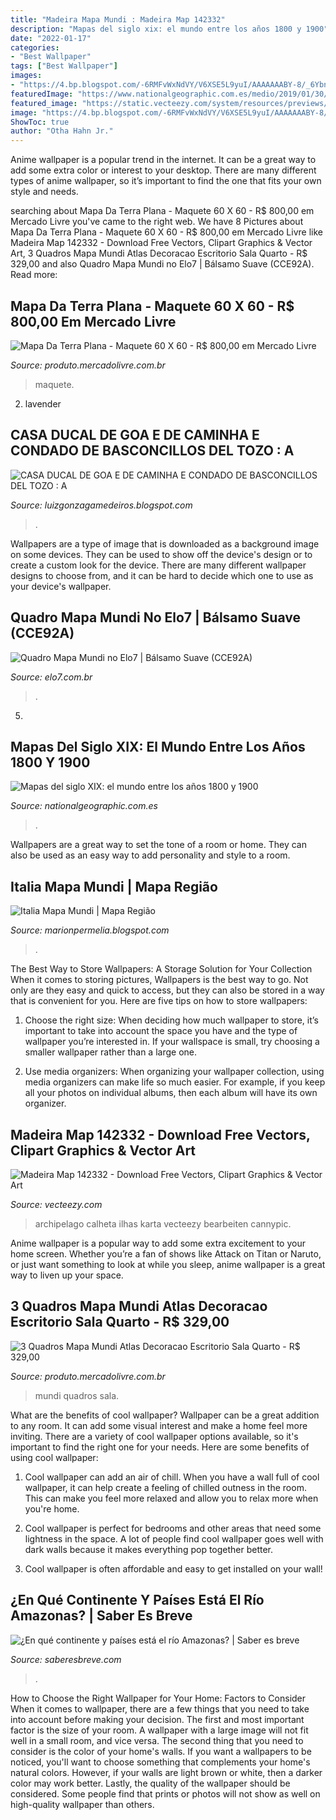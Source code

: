 ```yaml
---
title: "Madeira Mapa Mundi : Madeira Map 142332"
description: "Mapas del siglo xix: el mundo entre los años 1800 y 1900"
date: "2022-01-17"
categories:
- "Best Wallpaper"
tags: ["Best Wallpaper"]
images:
- "https://4.bp.blogspot.com/-6RMFvWxNdVY/V6XSE5L9yuI/AAAAAAABY-8/_6YbnGBxgSgPEkWduYMi6IdBszw3PrumwCLcB/s1600/1235115_303093703162625_172394535_n.jpg"
featuredImage: "https://www.nationalgeographic.com.es/medio/2019/01/30/espana-1888_cc744063_1200x630.jpg"
featured_image: "https://static.vecteezy.com/system/resources/previews/000/142/332/large_2x/vector-madeira-map.jpg"
image: "https://4.bp.blogspot.com/-6RMFvWxNdVY/V6XSE5L9yuI/AAAAAAABY-8/_6YbnGBxgSgPEkWduYMi6IdBszw3PrumwCLcB/s1600/1235115_303093703162625_172394535_n.jpg"
ShowToc: true
author: "Otha Hahn Jr."
---
```



Anime wallpaper is a popular trend in the internet. It can be a great way to add some extra color or interest to your desktop. There are many different types of anime wallpaper, so it’s important to find the one that fits your own style and needs.

	

		
searching about Mapa Da Terra Plana - Maquete 60 X 60 - R$ 800,00 em Mercado Livre you've came to the right web. We have 8 Pictures about Mapa Da Terra Plana - Maquete 60 X 60 - R$ 800,00 em Mercado Livre like Madeira Map 142332 - Download Free Vectors, Clipart Graphics &amp; Vector Art, 3 Quadros Mapa Mundi Atlas Decoracao Escritorio Sala Quarto - R$ 329,00 and also Quadro Mapa Mundi no Elo7 | Bálsamo Suave (CCE92A). Read more:
		
    
## Mapa Da Terra Plana - Maquete 60 X 60 - R$ 800,00 Em Mercado Livre

<img loading=lazy src="https://http2.mlstatic.com/mapa-da-terra-plana-maquete-60-x-60-D_NQ_NP_804603-MLB25975946376_092017-F.jpg" onerror="this.onerror=null;this.src='https://tse1.mm.bing.net/th?id=OIP.PaOkbmHSNZ684umu-1BH1QHaEK&amp;pid=15.1';" alt="Mapa Da Terra Plana - Maquete 60 X 60 - R$ 800,00 em Mercado Livre">

_Source: produto.mercadolivre.com.br_

>maquete. 

	

2. lavender 

    
## CASA DUCAL DE GOA E DE CAMINHA E CONDADO DE BASCONCILLOS DEL TOZO : A

<img loading=lazy src="https://4.bp.blogspot.com/-6RMFvWxNdVY/V6XSE5L9yuI/AAAAAAABY-8/_6YbnGBxgSgPEkWduYMi6IdBszw3PrumwCLcB/s1600/1235115_303093703162625_172394535_n.jpg" onerror="this.onerror=null;this.src='https://tse3.mm.bing.net/th?id=OIP.FemmWG79pWge50Ngv2bagAHaFj&amp;pid=15.1';" alt="CASA DUCAL DE GOA E DE CAMINHA E CONDADO DE BASCONCILLOS DEL TOZO : A">

_Source: luizgonzagamedeiros.blogspot.com_

>. 

	

Wallpapers are a type of image that is downloaded as a background image on some devices. They can be used to show off the device's design or to create a custom look for the device. There are many different wallpaper designs to choose from, and it can be hard to decide which one to use as your device's wallpaper.

    
## Quadro Mapa Mundi No Elo7 | Bálsamo Suave (CCE92A)

<img loading=lazy src="https://img.elo7.com.br/product/zoom/207B2DC/quadro-mapa-mundi-a4.jpg" onerror="this.onerror=null;this.src='https://tse3.mm.bing.net/th?id=OIP.JgXhfTn6iKyb3Owvvv6IUgHaFj&amp;pid=15.1';" alt="Quadro Mapa Mundi no Elo7 | Bálsamo Suave (CCE92A)">

_Source: elo7.com.br_

>. 

	

5.

    
## Mapas Del Siglo XIX: El Mundo Entre Los Años 1800 Y 1900

<img loading=lazy src="https://www.nationalgeographic.com.es/medio/2019/01/30/espana-1888_cc744063_1200x630.jpg" onerror="this.onerror=null;this.src='https://tse2.mm.bing.net/th?id=OIP.nyjzDmnbNVUNaYQnBNy4gAHaD4&amp;pid=15.1';" alt="Mapas del siglo XIX: el mundo entre los años 1800 y 1900">

_Source: nationalgeographic.com.es_

>. 

	

Wallpapers are a great way to set the tone of a room or home. They can also be used as an easy way to add personality and style to a room.

    
## Italia Mapa Mundi | Mapa Região

<img loading=lazy src="https://lh3.googleusercontent.com/proxy/KeuQWdU4FdCL-RNI9iE5rt3PcjGH40CSLuOFTZ0skHTJ_GSOt1gHSy8ABAA9VZpD3afXB37Y7sWOgLrz6krHHLlzRdkVNTdhrN6xyQh-SU7a_UkLNOtsiWYKSeWmLKHs=w1200-h630-p-k-no-nu" onerror="this.onerror=null;this.src='https://tse4.mm.bing.net/th?id=OIP.9RArH41cOqxLXJU1UGzIaQHaD4&amp;pid=15.1';" alt="Italia Mapa Mundi | Mapa Região">

_Source: marionpermelia.blogspot.com_

>. 

	

The Best Way to Store Wallpapers: A Storage Solution for Your Collection
When it comes to storing pictures, Wallpapers is the best way to go. Not only are they easy and quick to access, but they can also be stored in a way that is convenient for you. Here are five tips on how to store wallpapers:
1) Choose the right size: When deciding how much wallpaper to store, it’s important to take into account the space you have and the type of wallpaper you’re interested in. If your wallspace is small, try choosing a smaller wallpaper rather than a large one.

2) Use media organizers: When organizing your wallpaper collection, using media organizers can make life so much easier. For example, if you keep all your photos on individual albums, then each album will have its own organizer.

    
## Madeira Map 142332 - Download Free Vectors, Clipart Graphics &amp; Vector Art

<img loading=lazy src="https://static.vecteezy.com/system/resources/previews/000/142/332/large_2x/vector-madeira-map.jpg" onerror="this.onerror=null;this.src='https://tse3.mm.bing.net/th?id=OIP.bHwNhn36E7wrziJz34jLmQHaFL&amp;pid=15.1';" alt="Madeira Map 142332 - Download Free Vectors, Clipart Graphics &amp; Vector Art">

_Source: vecteezy.com_

>archipelago calheta ilhas karta vecteezy bearbeiten cannypic. 

	

Anime wallpaper is a popular way to add some extra excitement to your home screen. Whether you’re a fan of shows like Attack on Titan or Naruto, or just want something to look at while you sleep, anime wallpaper is a great way to liven up your space.

    
## 3 Quadros Mapa Mundi Atlas Decoracao Escritorio Sala Quarto - R$ 329,00

<img loading=lazy src="https://http2.mlstatic.com/3-quadros-mapa-mundi-atlas-decoracao-escritorio-sala-quarto-D_NQ_NP_693215-MLB25162533965_112016-F.jpg" onerror="this.onerror=null;this.src='https://tse4.mm.bing.net/th?id=OIP.zO0zPugK2hQm95dmZNx4pgHaE-&amp;pid=15.1';" alt="3 Quadros Mapa Mundi Atlas Decoracao Escritorio Sala Quarto - R$ 329,00">

_Source: produto.mercadolivre.com.br_

>mundi quadros sala. 

	

What are the benefits of cool wallpaper?
Wallpaper can be a great addition to any room. It can add some visual interest and make a home feel more inviting. There are a variety of cool wallpaper options available, so it's important to find the right one for your needs. Here are some benefits of using cool wallpaper: 
1. Cool wallpaper can add an air of chill. When you have a wall full of cool wallpaper, it can help create a feeling of chilled outness in the room. This can make you feel more relaxed and allow you to relax more when you're home. 

2. Cool wallpaper is perfect for bedrooms and other areas that need some lightness in the space. A lot of people find cool wallpaper goes well with dark walls because it makes everything pop together better. 

3. Cool wallpaper is often affordable and easy to get installed on your wall!

    
## ¿En Qué Continente Y Países Está El Río Amazonas? | Saber Es Breve

<img loading=lazy src="https://www.saberespractico.com/wp-content/uploads/2013/04/rio-amazonas-mapa.jpg" onerror="this.onerror=null;this.src='https://tse4.mm.bing.net/th?id=OIP.Ewx_yT7Ib8rRw-6Td5RXmgHaJ3&amp;pid=15.1';" alt="¿En qué continente y países está el río Amazonas? | Saber es breve">

_Source: saberesbreve.com_

>. 

	

How to Choose the Right Wallpaper for Your Home: Factors to Consider
When it comes to wallpaper, there are a few things that you need to take into account before making your decision. The first and most important factor is the size of your room. A wallpaper with a large image will not fit well in a small room, and vice versa. 
The second thing that you need to consider is the color of your home's walls. If you want a wallpapers to be noticed, you'll want to choose something that complements your home's natural colors. However, if your walls are light brown or white, then a darker color may work better. 
Lastly, the quality of the wallpaper should be considered. Some people find that prints or photos will not show as well on high-quality wallpaper than others.

